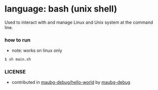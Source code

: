 <!-- REQUIRED -->
# language: bash (unix shell)

<!-- REQUIRED -->
Used to interact with and manage Linux and Unix system at the command line.

### how to run


<!-- NOT REQUIRED -->
<!-- ANY EXTRA THINGS LIKE:
    HOW TO DOWNLOAD LANGUAGE
    ANY NOTES
    ... -->

* note: works on linux only

<!-- REQUIRED -->
```sh
$ sh main.sh
```

<!-- REQUIRED -->
### LICENSE

* contributed in [maubg-debug/hello-world](https://github.com/maubg-debug/hello-world) by [maubg-debug](https://github.com/maubg-debug)